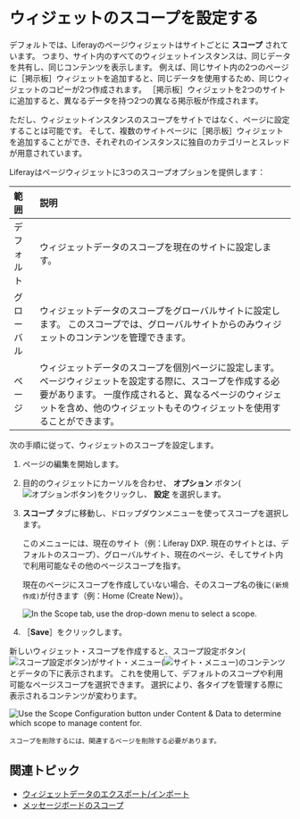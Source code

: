 # ウィジェットのスコープを設定する

デフォルトでは、Liferayのページウィジェットはサイトごとに **スコープ** されています。 つまり、サイト内のすべてのウィジェットインスタンスは、同じデータを共有し、同じコンテンツを表示します。 例えば、同じサイト内の2つのページに［掲示板］ウィジェットを追加すると、同じデータを使用するため、同じウィジェットのコピーが2つ作成されます。 ［掲示板］ウィジェットを2つのサイトに追加すると、異なるデータを持つ2つの異なる掲示板が作成されます。

ただし、ウィジェットインスタンスのスコープをサイトではなく、ページに設定することは可能です。 そして、複数のサイトページに［掲示板］ウィジェットを追加することができ、それぞれのインスタンスに独自のカテゴリーとスレッドが用意されています。

Liferayはページウィジェットに3つのスコープオプションを提供します：

| 範囲    | 説明                                                                                                                      |
| :---- | :---------------------------------------------------------------------------------------------------------------------- |
| デフォルト | ウィジェットデータのスコープを現在のサイトに設定します。                                                                                            |
| グローバル | ウィジェットデータのスコープをグローバルサイトに設定します。 このスコープでは、グローバルサイトからのみウィジェットのコンテンツを管理できます。                                                |
| ページ   | ウィジェットデータのスコープを個別ページに設定します。 ページウィジェットを設定する際に、スコープを作成する必要があります。 一度作成されると、異なるページのウィジェットを含め、他のウィジェットもそのウィジェットを使用することができます。 |

次の手順に従って、ウィジェットのスコープを設定します。

1. ページの編集を開始します。

1. 目的のウィジェットにカーソルを合わせ、 **オプション** ボタン(![オプションボタン](../../../../../images/icon-app-options.png))をクリックし、 **設定** を選択します。

1. **スコープ** タブに移動し、ドロップダウンメニューを使ってスコープを選択します。

   このメニューには、現在のサイト（例：Liferay DXP. 現在のサイトとは、デフォルトのスコープ）、グローバルサイト、現在のページ、そしてサイト内で利用可能なその他のページスコープを指す。

   現在のページにスコープを作成していない場合、そのスコープ名の後に`(新規作成)`が付きます（例：Home (Create New)）。

   ![In the Scope tab, use the drop-down menu to select a scope.](./setting-widget-scopes/images/01.png)

1. ［**Save**］をクリックします。

新しいウィジェット・スコープを作成すると、スコープ設定ボタン(![スコープ設定ボタン](../../../../../../images/icon-cog.png))がサイト・メニュー(![サイト・メニュー](../../../../../../images/icon-product-menu.png))のコンテンツとデータの下に表示されます。 これを使用して、デフォルトのスコープや利用可能なページスコープを選択できます。 選択により、各タイプを管理する際に表示されるコンテンツが変わります。

![Use the Scope Configuration button under Content & Data to determine which scope to manage content for.](./setting-widget-scopes/images/02.png)

```{note}
スコープを削除するには、関連するページを削除する必要があります。
```
## 関連トピック

* [ウィジェットデータのエクスポート/インポート](./exporting-importing-widget-data.md) 
* [メッセージボードのスコープ](../../../../../collaboration-and-social/message-boards/user-guide/scoping-your-message-boards.md) 
